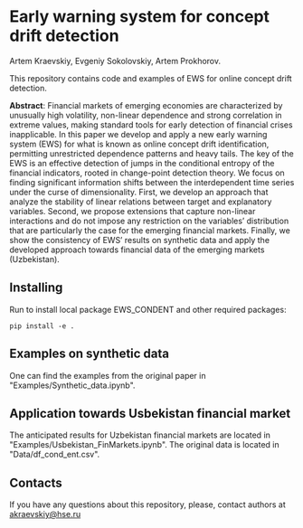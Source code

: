 # Early warning system for concept drift detection

Artem Kraevskiy, Evgeniy Sokolovskiy, Artem Prokhorov.

This repository contains code and examples of EWS for online concept drift detection.

**Abstract**: Financial markets of emerging economies are characterized by unusually high volatility, non-linear dependence and strong correlation in extreme values, making standard tools for early detection of financial crises inapplicable. In this paper we develop and apply a new early warning system (EWS) for what is known as online concept drift identification, permitting unrestricted dependence patterns and heavy tails. The key of the EWS is an effective detection of jumps in the conditional entropy of the financial indicators, rooted in change-point detection theory. We focus on finding significant information shifts between the interdependent time series under the curse of dimensionality.  First, we develop an approach that analyze the stability of linear relations between target and explanatory variables. 
Second, we propose extensions that capture non-linear interactions and do not impose any restriction on the variables’ distribution that are particularly the case for the emerging financial markets. 
Finally, we show the consistency of EWS’ results on synthetic data and apply the developed approach towards financial data of the emerging markets (Uzbekistan).



## Installing

Run to install local package EWS_CONDENT and other required packages:

```
pip install -e .
```

## Examples on synthetic data

One can find the examples from the original paper in "Examples/Synthetic_data.ipynb".


## Application towards Usbekistan financial market

The anticipated results for Uzbekistan financial markets are located in "Examples/Usbekistan_FinMarkets.ipynb". The original data is located in "Data/df_cond_ent.csv".


## Contacts

If you have any questions about this repository, please, contact authors at akraevskiy@hse.ru
